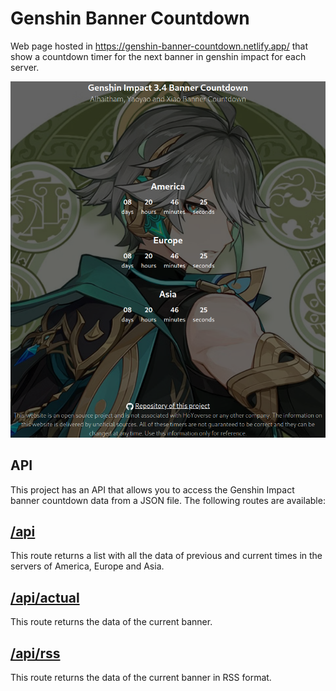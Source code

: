 # Genshin Banner Countdown

Web page hosted in https://genshin-banner-countdown.netlify.app/ that show a countdown timer for the next banner in genshin impact for each server.

![web page screen](./.github/screen.png)

## API

This project has an API that allows you to access the Genshin Impact banner countdown data from a JSON file. The following routes are available:

## [/api](https://genshin-banner-countdown.netlify.app/api)
This route returns a list with all the data of previous and current times in the servers of America, Europe and Asia.

## [/api/actual](https://genshin-banner-countdown.netlify.app/api/actual)

This route returns the data of the current banner.


## [/api/rss](https://genshin-banner-countdown.netlify.app/api/rss)

This route returns the data of the current banner in RSS format.


